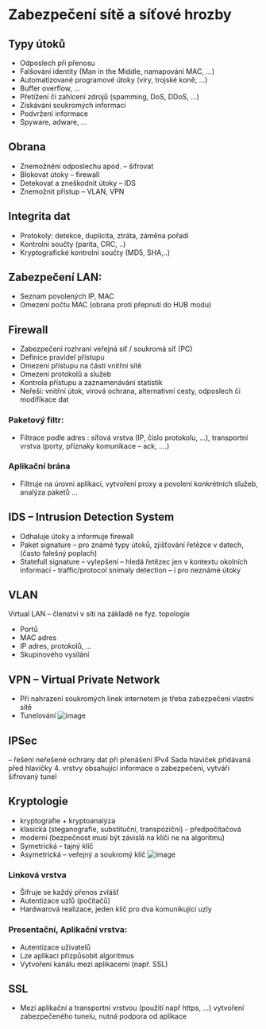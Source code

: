 # Zabezpečení sítě a síťové hrozby
## Typy útoků
- Odposlech při přenosu
- Falšování identity (Man in the Middle, namapování MAC, …)
- Automatizované programové útoky (viry, trojské koně, …)
- Buffer overflow, …
- Přetížení či zahlcení zdrojů (spamming, DoS, DDoS, …)
- Získávání soukromých informací
- Podvržení informace
- Spyware, adware, …

## Obrana
- Znemožnění odposlechu apod. – šifrovat
- Blokovat útoky – firewall
- Detekovat a zneškodnit útoky – IDS
- Znemožnit přístup – VLAN, VPN

## Integrita dat
- Protokoly: detekce, duplicita, ztráta, záměna pořadí
- Kontrolní součty (parita, CRC, ..)
- Kryptografické kontrolní součty (MD5, SHA,..)

## Zabezpečení LAN:
- Seznam povolených IP, MAC
- Omezení počtu MAC (obrana proti přepnutí do HUB modu)

## Firewall  
- Zabezpečení rozhraní veřejná síť / soukromá síť (PC)
- Definice pravidel přístupu
- Omezení přístupu na části vnitřní sítě
- Omezení protokolů a služeb
- Kontrola přístupu a zaznamenávání statistik
- Neřeší: vnitřní útok, virová ochrana, alternativní cesty, odposlech či modifikace dat

### Paketový filtr:
- Filtrace podle adres : síťová vrstva (IP, číslo protokolu, …), transportní vrstva (porty, příznaky komunikace – ack, ….)

### Aplikační brána
- Filtruje na úrovni aplikací, vytvoření proxy a povolení konkrétních služeb, analýza paketů …

## IDS – Intrusion Detection System
- Odhaluje útoky a informuje firewall
- Paket signature – pro známé typy útoků, zjišťování řetězce v datech, (často falešný poplach)
- Statefull signature – vylepšení – hledá řetězec jen v kontextu okolních informací - 	traffic/protocol snímaly detection – i pro neznámé útoky

## VLAN
Virtual LAN – členství v sítí na základě ne fyz. topologie
- Portů
- MAC adres
- IP adres, protokolů, …
- Skupinového vysílání

## VPN – Virtual Private Network
- Při nahrazení soukromých linek internetem je třeba zabezpečení vlastní sítě
- Tunelování
![image](https://user-images.githubusercontent.com/44552607/114372540-f77a3580-9b81-11eb-9ab3-d7c15a0b67e8.png)

## IPSec
– řešení neřešené ochrany dat při přenášení IPv4
Sada hlaviček přidávaná před hlavičky 4. vrstvy obsahující informace o zabezpečení, vytváří šifrovaný tunel

## Kryptologie
- kryptografie + kryptoanalýza
- klasická (steganografie, substituční, transpoziční) - předpočítačová
- moderní (bezpečnost musí být závislá na klíči ne na algoritmu)
- Symetrická – tajný klíč
- Asymetrická – veřejný a soukromý klíč
![image](https://user-images.githubusercontent.com/44552607/114372568-ff39da00-9b81-11eb-8244-946d136c4a85.png)

### Linková vrstva
- Šifruje se každý přenos zvlášť
- Autentizace uzlů (počítačů)
- Hardwarová realizace, jeden klíč pro dva komunikující uzly

### Presentační, Aplikační vrstva:
- Autentizace uživatelů
- Lze aplikaci přizpůsobit algoritmus
- Vytvoření kanálu mezi aplikacemi (např. SSL)

## SSL
- Mezi aplikační a transportní vrstvou (použití např https, …) vytvoření zabezpečeného tunelu, nutná podpora od aplikace
